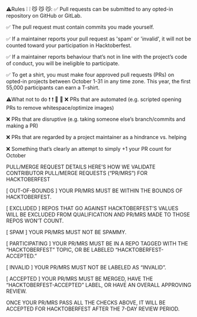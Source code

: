 ⚠️Rules ❕ ❕ 😼 😼 😼:
✅ Pull requests can be submitted to any opted-in repository on GitHub or GitLab.

✅ The pull request must contain commits you made yourself.

✅ If a maintainer reports your pull request as 'spam' or 'invalid', it will not be counted toward your participation in Hacktoberfest.

✅ If a maintainer reports behaviour that’s not in line with the project’s code of conduct, you will be ineligible to participate.

✅ To get a shirt, you must make four approved pull requests (PRs) on opted-in projects between October 1-31 in any time zone. This year, the first 55,000 participants can earn a T-shirt.

⚠️What not to do ❗ ❗ 😤 😤
❌ PRs that are automated (e.g. scripted opening PRs to remove whitespace/optimize images)

❌ PRs that are disruptive (e.g. taking someone else’s branch/commits and making a PR)

❌ PRs that are regarded by a project maintainer as a hindrance vs. helping

❌ Something that’s clearly an attempt to simply +1 your PR count for October


PULL/MERGE REQUEST DETAILS
HERE’S HOW WE VALIDATE CONTRIBUTOR PULL/MERGE REQUESTS (“PR/MRS”) FOR HACKTOBERFEST


[ OUT-OF-BOUNDS ]
YOUR PR/MRS MUST BE WITHIN THE BOUNDS OF HACKTOBERFEST.

[ EXCLUDED ]
REPOS THAT GO AGAINST HACKTOBERFEST’S VALUES WILL BE EXCLUDED FROM QUALIFICATION AND PR/MRS MADE TO THOSE REPOS WON’T COUNT.

[ SPAM ]
YOUR PR/MRS MUST NOT BE SPAMMY.

[ PARTICIPATING ]
YOUR PR/MRS MUST BE IN A REPO TAGGED WITH THE “HACKTOBERFEST” TOPIC, OR BE LABELED “HACKTOBERFEST-ACCEPTED.”

[ INVALID ]
YOUR PR/MRS MUST NOT BE LABELED AS “INVALID”.

[ ACCEPTED ]
YOUR PR/MRS MUST BE MERGED, HAVE THE “HACKTOBERFEST-ACCEPTED” LABEL, OR HAVE AN OVERALL APPROVING REVIEW.

ONCE YOUR PR/MRS PASS ALL THE CHECKS ABOVE, IT WILL BE ACCEPTED FOR HACKTOBERFEST AFTER THE 7-DAY REVIEW PERIOD.

